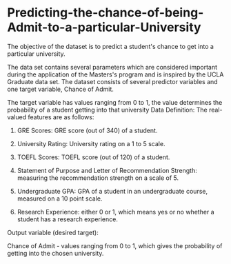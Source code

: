 # Predicting-the-chance-of-being-Admit-to-a-particular-University
The objective of the dataset is to predict a student's chance to get into a particular university.

The data set contains several parameters which are considered important during the application of the Masters's program and is inspired by the UCLA Graduate data set. The dataset consists of several predictor variables and one target variable, Chance of Admit. 

The target variable has values ranging from 0 to 1, the value determines the probability of a student getting into that university  Data Definition: The real-valued features are as follows:  

1) GRE Scores: GRE score (out of 340) of a student.

2) University Rating: University rating on a 1 to 5 scale. 

3) TOEFL Scores: TOEFL score (out of 120) of a student. 

4) Statement of Purpose and Letter of Recommendation Strength: measuring the recommendation strength on a scale of 5.

5) Undergraduate GPA: GPA of a student in an undergraduate course, measured on a 10 point scale. 

6) Research Experience: either 0 or 1, which means yes or no whether a student has a research experience.
 
 Output variable (desired target):  
 
  Chance of Admit - values ranging from 0 to 1, which gives the probability of getting into the chosen university.
